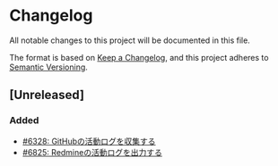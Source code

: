 # Changelog

All notable changes to this project will be documented in this file.

The format is based on [Keep a Changelog](https://keepachangelog.com/en/1.0.0/),
and this project adheres to [Semantic Versioning](https://semver.org/spec/v2.0.0.html).

## [Unreleased]

### Added

- [#6328: GitHubの活動ログを収集する](https://redmine.u6k.me/issues/6328)
- [#6825: Redmineの活動ログを出力する](https://redmine.u6k.me/issues/6825)
